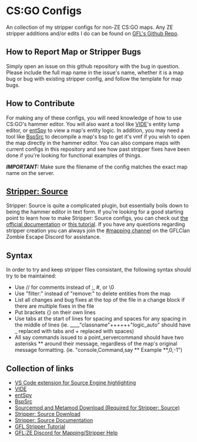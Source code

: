 # CS:GO Configs

An collection of my stripper configs for non-ZE CS:GO maps. Any ZE stripper additions and/or edits I do can be found on [GFL's Github Repo](https://github.com/gflclan-cs-go-ze/ZE-Configs).

## How to Report Map or Stripper Bugs

Simply open an issue on this github repository with the bug in question. Please include the full map name in the issue's name, whether it is a map bug or bug with existing stripper config, and follow the template for map bugs.

## How to Contribute

For making any of these configs, you will need knowledge of how to use CS:GO's hammer editor. You will also want a tool like [VIDE](http://www.riintouge.com/VIDE/)'s entity lump editor, or [entSpy](https://gamebanana.com/tools/5876) to view a map's entity logic. In addition, you may need a tool like [BspSrc](https://github.com/ata4/bspsrc/releases) to decompile a map's bsp to get it's vmf if you wish to open the map directly in the hammer editor. You can also compare maps with current configs in this repository and see how past stripper fixes have been done if you're looking for functional examples of things.

**_IMPORTANT:_** Make sure the filename of the config matches the exact map name on the server.

## [Stripper: Source](http://www.bailopan.net/stripper/snapshots/1.2/)

Stripper: Source is quite a complicated plugin, but essentially boils down to being the hammer editor in text form. If you're looking for a good starting point to learn how to make Stripper: Source configs, you can check out [the official documentation](https://www.bailopan.net/stripper/) or [this tutorial](https://gflclan.com/forums/topic/47449-stripper-cfgs-guide/). If you have any questions regarding stripper creation you can always join the [#mapping channel](https://discord.gg/zh2CVSM) on the GFLClan Zombie Escape Discord for assistance.

## Syntax
In order to try and keep stripper files consistant, the following syntax should try to be maintained:
- Use // for comments instead of ;, #, or \0
- Use "filter:" instead of "remove:" to delete entities from the map
- List all changes and bug fixes at the top of the file in a change block if there are multiple fixes in the file
- Put brackets {} on their own lines
- Use tabs at the start of lines for spacing and spaces for any spacing in the middle of lines (ie. ____"classname"++++++"logic_auto" should have _ replaced with tabs and + replaced with spaces)
- All say commands issued to a point_servercommand should have two asterisks ** around their message, regardless of the map's original message formatting. (ie. "console,Command,say ** Example **,0,-1")

## Collection of links
- [VS Code extension for Source Engine highlighting](https://marketplace.visualstudio.com/items?itemName=Azashii.csgo-map-config-highlighting)
- [VIDE](http://www.riintouge.com/VIDE/)
- [entSpy](https://gamebanana.com/tools/5876)
- [BspSrc](https://github.com/ata4/bspsrc/releases)
- [Sourcemod and Metamod Download (Required for Stripper: Source)](https://www.sourcemod.net/downloads.php?branch=stable)
- [Stripper: Source Download](http://www.bailopan.net/stripper/snapshots/1.2)
- [Stripper: Source Documentation](https://www.bailopan.net/stripper/)
- [GFL Stripper Tutorial](https://gflclan.com/forums/topic/47449-stripper-cfgs-guide/)
- [GFL:ZE Discord for Mapping/Stripper Help](https://discord.gg/zh2CVSM)